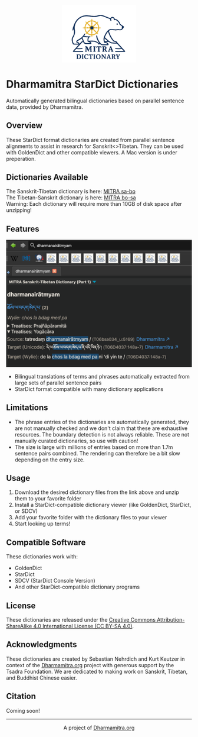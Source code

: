 <p align="center">
  <img src="logo-skt-tib.png" alt="Dharmamitra Sanskrit-Tibetan Dictionary Logo" width="200"/>
</p>

# Dharmamitra StarDict Dictionaries

Automatically generated bilingual dictionaries based on parallel sentence data, provided by Dharmamitra. 

## Overview

These StarDict format dictionaries are created from parallel sentence alignments to assist in research for Sanskrit<>Tibetan. They can be used with GoldenDict and other compatible viewers. A Mac version is under preperation. 

## Dictionaries Available

The Sanskrit-Tibetan dictionary is here: [MITRA sa-bo](https://dharmamitra.org/pub/dictionaries/mitra-dictionary-skt-tib.zip)  
The Tibetan-Sanskrit dictionary is here: [MITRA bo-sa](https://dharmamitra.org/pub/dictionaries/mitra-dictionary-tib-skt.zip)  
Warning: Each dictionary will require more than 10GB of disk space after unzipping! 
## Features
<p align="center">
  <img src="screenshot-mitra-skt-tib.png" alt="Dharmamitra Sanskrit-Tibetan translation example" width="600"/>
</p>

- Bilingual translations of terms and phrases automatically extracted from large sets of parallel sentence pairs  
- StarDict format compatible with many dictionary applications  

## Limitations
- The phrase entries of the dictionaries are automatically generated, they are not manually checked and we don't claim that these are exhaustive resources. The boundary detection is not always reliable. These are not manually curated dictionaries, so use with caution!
- The size is large with millions of entries based on more than 1.7m sentence pairs combined. The rendering can therefore be a bit slow depending on the entry size. 

## Usage

1. Download the desired dictionary files from the link above and unzip them to your favorite folder
2. Install a StarDict-compatible dictionary viewer (like GoldenDict, StarDict, or SDCV)
3. Add your favorite folder with the dictionary files to your viewer
4. Start looking up terms!

## Compatible Software

These dictionaries work with:
- GoldenDict
- StarDict
- SDCV (StarDict Console Version)
- And other StarDict-compatible dictionary programs

## License

These dictionaries are released under the [Creative Commons Attribution-ShareAlike 4.0 International License (CC BY-SA 4.0)](https://creativecommons.org/licenses/by-sa/4.0/).
## Acknowledgments

These dictionaries are created by Sebastian Nehrdich and Kurt Keutzer in context of the [Dharmamitra.org](https://dharmamitra.org) project with generous support by the Tsadra Foundation.
We are dedicated to making work on Sanskrit, Tibetan, and Buddhist Chinese easier. 

## Citation

Coming soon!

---

<p align="center">
A project of <a href="https://dharmamitra.org">Dharmamitra.org</a>
</p>

